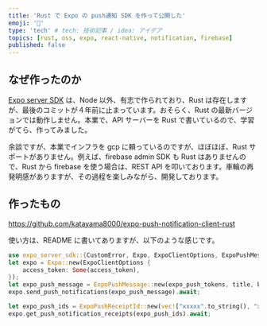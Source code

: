 ```yaml
---
title: 'Rust で Expo の push通知 SDK を作って公開した'
emoji: '🦍'
type: 'tech' # tech: 技術記事 / idea: アイデア
topics: [rust, oss, expo, react-native, notification, firebase]
published: false
---
```


## なぜ作ったのか

[Expo server SDK](https://docs.expo.dev/push-notifications/sending-notifications/#send-push-notifications-using-a-server) は、Node 以外、有志で作られており、Rust は存在しますが、最後のコミットが４年前に止まっています。おそらく、Rust の最新バージョンでは動作しません。本業で、API サーバーを Rust で書いているので、学習がてら、作ってみました。

余談ですが、本業でインフラを gcp に頼っているのですが、ほぼほぼ、Rust サポートがありません。例えば、firebase admin SDK も Rust はありませんので、Rust から firebase を使う場合は、REST API を叩いております。車輪の再発明感がありますが、その過程を楽しみながら、開発しております。

## 作ったもの

https://github.com/katayama8000/expo-push-notification-client-rust

使い方は、README に書いてありますが、以下のような感じです。

```rust
use expo_server_sdk::{CustomError, Expo, ExpoClientOptions, ExpoPushMessage, ExpoPushTicket};
let expo = Expo::new(ExpoClientOptions {
    access_token: Some(access_token),
});
let expo_push_message = ExpoPushMessage::new(expo_push_tokens, title, body);
expo.send_push_notifications(expo_push_message).await;

let expo_push_ids = ExpoPushReceiptId::new(vec!["xxxxx".to_string(), "xxxxx".to_string()]);
expo.get_push_notification_receipts(expo_push_ids).await;
```
